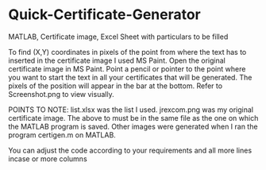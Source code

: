 # Quick-Certificate-Generator
MATLAB, Certificate image, Excel Sheet with particulars to be filled

To find (X,Y) coordinates in pixels of the point from where the text has to inserted in the certificate image I used MS Paint.
Open the original certificate image in MS Paint.
Point a pencil or pointer to the point where you want to start the text in all your certificates that will be generated.
The pixels of the position will appear in the bar at the bottom.
Refer to Screenshot.png to view visually.

POINTS TO NOTE:
list.xlsx was the list I used.
jrexcom.png was my original certificate image.
The above to must be in the same file as the one on which the MATLAB program is saved.
Other images were generated when I ran the program certigen.m on MATLAB.

You can adjust the code according to your requirements and all more lines incase or more columns
